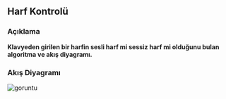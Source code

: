 
## Harf Kontrolü

### Açıklama

**Klavyeden girilen bir harfin sesli harf mi sessiz harf mi olduğunu bulan algoritma ve akış diyagramı.**

### Akış Diyagramı






![goruntu](https://raw.githubusercontent.com/mustafadalga/akis-diyagramlari/master/HarfKontrolu/goruntu.bmp)
